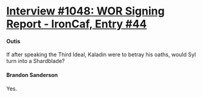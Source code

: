 # [Interview #1048: WOR Signing Report - IronCaf, Entry #44](https://www.theoryland.com/intvmain.php?i=1048#44)

#### Outis

If after speaking the Third Ideal, Kaladin were to betray his oaths, would Syl turn into a Shardblade?

#### Brandon Sanderson

Yes.

